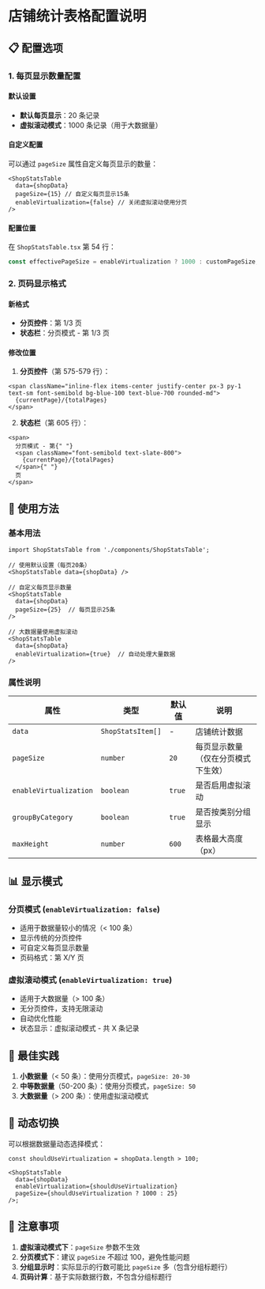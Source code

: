 # 店铺统计表格配置说明

## 📋 配置选项

### 1. 每页显示数量配置

#### 默认设置

- **默认每页显示**：20 条记录
- **虚拟滚动模式**：1000 条记录（用于大数据量）

#### 自定义配置

可以通过 `pageSize` 属性自定义每页显示的数量：

```tsx
<ShopStatsTable
  data={shopData}
  pageSize={15} // 自定义每页显示15条
  enableVirtualization={false} // 关闭虚拟滚动使用分页
/>
```

#### 配置位置

在 `ShopStatsTable.tsx` 第 54 行：

```typescript
const effectivePageSize = enableVirtualization ? 1000 : customPageSize;
```

### 2. 页码显示格式

#### 新格式

- **分页控件**：第 1/3 页
- **状态栏**：分页模式 - 第 1/3 页

#### 修改位置

1. **分页控件**（第 575-579 行）：

```tsx
<span className="inline-flex items-center justify-center px-3 py-1 text-sm font-semibold bg-blue-100 text-blue-700 rounded-md">
  {currentPage}/{totalPages}
</span>
```

2. **状态栏**（第 605 行）：

```tsx
<span>
  分页模式 - 第{" "}
  <span className="font-semibold text-slate-800">
    {currentPage}/{totalPages}
  </span>{" "}
  页
</span>
```

## 🔧 使用方法

### 基本用法

```tsx
import ShopStatsTable from './components/ShopStatsTable';

// 使用默认设置（每页20条）
<ShopStatsTable data={shopData} />

// 自定义每页显示数量
<ShopStatsTable
  data={shopData}
  pageSize={25}  // 每页显示25条
/>

// 大数据量使用虚拟滚动
<ShopStatsTable
  data={shopData}
  enableVirtualization={true}  // 自动处理大量数据
/>
```

### 属性说明

| 属性                   | 类型              | 默认值 | 说明                               |
| ---------------------- | ----------------- | ------ | ---------------------------------- |
| `data`                 | `ShopStatsItem[]` | -      | 店铺统计数据                       |
| `pageSize`             | `number`          | `20`   | 每页显示数量（仅在分页模式下生效） |
| `enableVirtualization` | `boolean`         | `true` | 是否启用虚拟滚动                   |
| `groupByCategory`      | `boolean`         | `true` | 是否按类别分组显示                 |
| `maxHeight`            | `number`          | `600`  | 表格最大高度（px）                 |

## 📊 显示模式

### 分页模式 (`enableVirtualization: false`)

- 适用于数据量较小的情况（< 100 条）
- 显示传统的分页控件
- 可自定义每页显示数量
- 页码格式：第 X/Y 页

### 虚拟滚动模式 (`enableVirtualization: true`)

- 适用于大数据量（> 100 条）
- 无分页控件，支持无限滚动
- 自动优化性能
- 状态显示：虚拟滚动模式 - 共 X 条记录

## 🎯 最佳实践

1. **小数据量**（< 50 条）：使用分页模式，`pageSize: 20-30`
2. **中等数据量**（50-200 条）：使用分页模式，`pageSize: 50`
3. **大数据量**（> 200 条）：使用虚拟滚动模式

## 🔄 动态切换

可以根据数据量动态选择模式：

```tsx
const shouldUseVirtualization = shopData.length > 100;

<ShopStatsTable
  data={shopData}
  enableVirtualization={shouldUseVirtualization}
  pageSize={shouldUseVirtualization ? 1000 : 25}
/>;
```

## 📝 注意事项

1. **虚拟滚动模式下**：`pageSize` 参数不生效
2. **分页模式下**：建议 `pageSize` 不超过 100，避免性能问题
3. **分组显示时**：实际显示的行数可能比 `pageSize` 多（包含分组标题行）
4. **页码计算**：基于实际数据行数，不包含分组标题行
